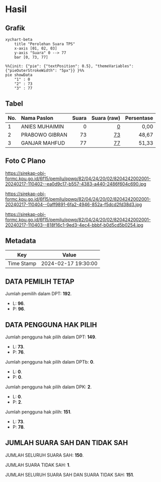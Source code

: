 # Hasil

## Grafik

```mermaid
xychart-beta
    title "Perolehan Suara TPS"
    x-axis [01, 02, 03]
    y-axis "Suara" 0 --> 77
    bar [0, 73, 77]
```

```mermaid
%%{init: {"pie": {"textPosition": 0.5}, "themeVariables": {"pieOuterStrokeWidth": "5px"}} }%%
pie showData
    "1" : 0
    "2" : 73
    "3" : 77
```

## Tabel

| No. | Nama Paslon    | Suara | Suara (raw) | Persentase |
|:--- |:-------------- | -----:| -----------:| ----------:|
| 1   | ANIES MUHAIMIN | 0     | [0][p-1]    | 0,00       |
| 2   | PRABOWO GIBRAN | 73    | [73][p-2]   | 48,67      |
| 3   | GANJAR MAHFUD  | 77    | [77][p-3]   | 51,33      |


[p-1]: https://github.com/gigit-pemilu/pemilu-2024-82-maluku-utara/blob/main/pilpres/hitung-suara/sub/82-maluku-utara/sub/04-halmahera-selatan/sub/24-gane-barat-utara/sub/2002-boso/sub/001-tps/sub/paslon-1.txt
[p-2]: https://github.com/gigit-pemilu/pemilu-2024-82-maluku-utara/blob/main/pilpres/hitung-suara/sub/82-maluku-utara/sub/04-halmahera-selatan/sub/24-gane-barat-utara/sub/2002-boso/sub/001-tps/sub/paslon-2.txt
[p-3]: https://github.com/gigit-pemilu/pemilu-2024-82-maluku-utara/blob/main/pilpres/hitung-suara/sub/82-maluku-utara/sub/04-halmahera-selatan/sub/24-gane-barat-utara/sub/2002-boso/sub/001-tps/sub/paslon-3.txt

## Foto C Plano

https://sirekap-obj-formc.kpu.go.id/6f15/pemilu/ppwp/82/04/24/20/02/8204242002001-20240217-110402--ea0d9c17-b557-4383-a440-2486f604c690.jpg

https://sirekap-obj-formc.kpu.go.id/6f15/pemilu/ppwp/82/04/24/20/02/8204242002001-20240217-110404--0aff9891-6fa2-4946-852a-f5dcd2fd38d3.jpg

https://sirekap-obj-formc.kpu.go.id/6f15/pemilu/ppwp/82/04/24/20/02/8204242002001-20240217-110403--818f16c1-9ed3-4ec4-bbbf-b0d5cd5b0254.jpg


## Metadata

| Key        | Value               |
| ---------- | ------------------- |
| Time Stamp | 2024-02-17 19:30:00 |


## DATA PEMILIH TETAP

Jumlah pemilih dalam DPT: **192**.
 * L: **96**.
 * P: **96**.

## DATA PENGGUNA HAK PILIH

Jumlah pengguna hak pilih dalam DPT: **149**.
 * L: **73**.
 * P: **76**.

Jumlah pengguna hak pilih dalam DPTb: **0**.
 * L: **0**.
 * P: **0**.

Jumlah pengguna hak pilih dalam DPK: **2**.
 * L: **0**.
 * P: **2**.

Jumlah pengguna hak pilih: **151**.
 * L: **73**.
 * P: **78**.

## JUMLAH SUARA SAH DAN TIDAK SAH

JUMLAH SELURUH SUARA SAH: **150**.

JUMLAH SUARA TIDAK SAH: **1**.

JUMLAH SELURUH SUARA SAH DAN SUARA TIDAK SAH: **151**.


